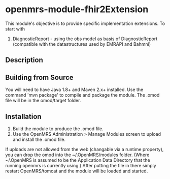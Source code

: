 openmrs-module-fhir2Extension
==========================

This module's objective is to provide specific implementation extensions. To start with
1. DiagnosticReport - using the obs model as basis of DiagnosticReport (compatible with the datastructures used by EMRAPI and Bahmni) 


Description
-----------


Building from Source
--------------------
You will need to have Java 1.8+ and Maven 2.x+ installed.  Use the command 'mvn package' to 
compile and package the module.  The .omod file will be in the omod/target folder.


Installation
------------
1. Build the module to produce the .omod file.
2. Use the OpenMRS Administration > Manage Modules screen to upload and install the .omod file.

If uploads are not allowed from the web (changable via a runtime property), you can drop the omod
into the ~/.OpenMRS/modules folder.  (Where ~/.OpenMRS is assumed to be the Application 
Data Directory that the running openmrs is currently using.)  After putting the file in there 
simply restart OpenMRS/tomcat and the module will be loaded and started.
